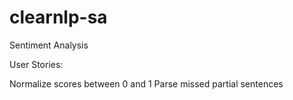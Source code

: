 # clearnlp-sa
Sentiment Analysis

User Stories:

Normalize scores between 0 and 1
Parse missed partial sentences
